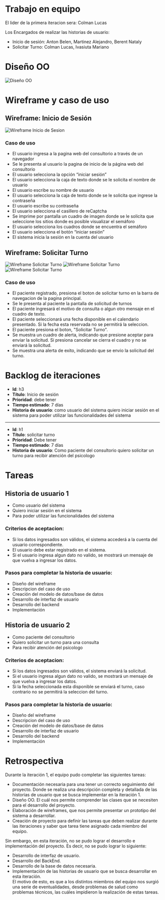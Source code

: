 # Trabajo en equipo
El lider de la primera iteracion sera: Colman Lucas

Los Encargados de realizar las historias de usuario:
* Inicio de sesión: Anton Belen, Martinez Alejandro, Berent Nataly
* Solicitar Turno: Colman Lucas, Ivasiuta Mariano


# Diseño OO
![Diseño OO](https://github.com/LucasColman/Integrador-POO2/blob/master/docs/images/Dise%C3%B1oOOIt1.PNG)

# Wireframe y caso de uso
## Wireframe: Inicio de Sesión
![Wireframe Inicio de Sesion](https://github.com/LucasColman/Integrador-POO2/blob/master/docs/images/wireframe_InicioSesion.png)

### Caso de uso
* El usuario ingresa a la pagina web del consultorio  a través de un navegador
* Se le presenta al usuario la pagina de inicio de la página web del consultorio
* El usuario selecciona la opción “iniciar sesión”
* El usuario selecciona la caja de texto donde se le solicita el nombre de usuario 
* El usuario escribe su nombre de usuario 
* El usuario selecciona la caja de texto donde se le solicita que ingrese la contraseña 
* El usuario escribe su contraseña
* El usuario selecciona el casillero de reCaptcha
* Se imprime por pantalla un cuadro de imagen donde se le solicita que seleccione los sitios donde es posible visualizar el semáforo 
* El usuario selecciona los cuadros donde se encuentra el semáforo 
* El usuario selecciona el botón “iniciar sesión”
* El sistema inicia la sesión en la cuenta del usuario

## Wireframe: Solicitar Turno
![Wireframe Solicitar Turno](https://github.com/LucasColman/Integrador-POO2/blob/master/docs/images/wireframe_SolicitarTurno1.PNG)
![Wireframe Solicitar Turno](https://github.com/LucasColman/Integrador-POO2/blob/master/docs/images/wireframe_SolicitarTurno2.PNG)
![Wireframe Solicitar Turno](https://github.com/LucasColman/Integrador-POO2/blob/master/docs/images/wireframe_SolicitarTurno3.PNG)


### Caso de uso
* El paciente registrado, presiona el boton de solicitar turno en la barra de navegacion de la pagina principal.
* Se le presenta al paciente la pantalla de solicitud de turnos
* El paciente ingresará el motivo de consulta o algun otro mensaje en el cuadro de texto.
* El paciente seleccionará una fecha disponible en el calendario presentado. Si la fecha esta reservada no se  permitirá la seleccion.
* El paciente presiona el boton, "Solicitar Turno".
* Se muestra un cuadro de alerta, indicando que presione aceptar para enviar la solicitud. Si presiona cancelar se cierra el cuadro y no se enviará la solicitud.
* Se muestra una alerta de exito, indicando que se envio la solicitud del turno.


# Backlog de iteraciones
* **Id**: h3
* **Título**: Inicio de sesión
* **Prioridad**: debe tener
* **Tiempo estimado**: 7 días
* **Historia de usuario**: como usuario del sistema quiero iniciar sesión en el sistema para poder utilizar las funcionalidades del sistema
---
* **Id**: h1
* **Título**: solicitar turno
* **Prioridad**: Debe tener
* **Tiempo estimado**: 7 días
* **Historia de usuario**: Como paciente del consultorio quiero solicitar un turno para recibir atención del psicologo

# Tareas
## Historia de usuario 1
* Como usuario del sistema
* Quiero iniciar sesión en el sistema
* Para poder utilizar las funcionalidades del sistema

### Criterios de aceptacion:
* Si los datos ingresados son válidos, el sistema accederá a la cuenta del usuario correspondiente.
* El usuario debe estar registrado en el sistema.
* Si el usuario ingresa algun dato no valido, se mostrará un mensaje de que vuelva a ingresar los datos.

### Pasos para completar la historia de usuario:
* Diseño del wireframe
* Descripcion del caso de uso
* Creación del modelo de datos/base de datos
* Desarrollo de interfaz de usuario
* Desarrollo del backend
* Implementación

## Historia de usuario 2
* Como paciente del consultorio 
* Quiero solicitar un turno para una consulta 
* Para recibir atención del psicologo
### Criterios de aceptacion:
* Si los datos ingresados son válidos, el sistema enviará la solicitud.
* Si el usuario ingresa algun dato no valido, se mostrará un mensaje de que vuelva a ingresar los datos.
* Si la fecha seleccionada esta disponible se enviará el turno, caso contrario no se permitirá la seleccion del turno.

### Pasos para completar la historia de usuario:
* Diseño del wireframe
* Descripcion del caso de uso
* Creación del modelo de datos/base de datos
* Desarrollo de interfaz de usuario
* Desarrollo del backend
* Implementación

# Retrospectiva
Durante la iteración 1, el equipo pudo completar las siguientes tareas:
* Documentación necesaria para una tener un correcto seguimiento del proyecto. Donde se realiza una descripción completa y detallada de las historias de usuario que se busca implementar en la iteración 1.
* Diseño OO. El cuál nos permite comprender las clases que se necesiten para el desarrollo del proyecto.
* Elaboración de wireframes, que nos permite presentar un prototipo del sistema a desarrollar.
* Creación de proyecto para definir las tareas que deben realizar durante las iteraciones y saber que tarea tiene asignado cada miembro del equipo.

Sin embargo, en esta iteración, no se pudo lograr el desarrollo e implementación del proyecto. Es decir, no se pudo lograr lo siguiente:
* Desarrollo de interfaz de usuario.
* Desarrollo del BackEnd.
* Desarrollo de la base de datos necesaria.
* Implementación de las historias de usuario que se busca desarrollar en esta iteración.  
El motivo de esto, es que a los distintos miembros del equipo nos surgió una serie de eventualidades, desde problemas de salud como problemas técnicos, las cuáles impidieron la realización de estas tareas.
